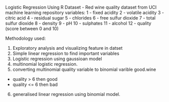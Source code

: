 Logistic Regression Using R
Dataset - Red wine quality dataset from UCI machine learning repository
variables:
1 - fixed acidity
2 - volatile acidity
3 - citric acid
4 - residual sugar
5 - chlorides
6 - free sulfur dioxide
7 - total sulfur dioxide
8 - density
9 - pH
10 - sulphates
11 - alcohol 
12 - quality (score between 0 and 10) 

Methodology used:
1. Exploratory analysis and visualizing feature in datset
2. Simple linear regression to find important variables
3. Logistic regression using gaussioan model
4. multinomial logistic regression.
5. converting multinomial quality variable to binomial varible good.wine
  - quality > 6 then good
  - quality <= 6 then bad
6. generalised linear regression using binomial model.
